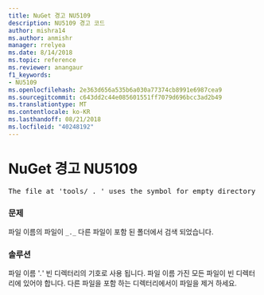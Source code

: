 ```yaml
---
title: NuGet 경고 NU5109
description: NU5109 경고 코드
author: mishra14
ms.author: anmishr
manager: rrelyea
ms.date: 8/14/2018
ms.topic: reference
ms.reviewer: anangaur
f1_keywords:
- NU5109
ms.openlocfilehash: 2e363d656a535b6a030a77374cb8991e6987cea9
ms.sourcegitcommit: c643dd2c44e085601551ff7079d696bcc3ad2b49
ms.translationtype: MT
ms.contentlocale: ko-KR
ms.lasthandoff: 08/21/2018
ms.locfileid: "40248192"
---
```

# <a name="nuget-warning-nu5109"></a>NuGet 경고 NU5109
<pre>The file at 'tools/_._' uses the symbol for empty directory '_._', but it is present in a directory that contains other files. Please remove this file from directories that contain other files.</pre>

### <a name="issue"></a>문제

파일 이름의 파일이 `_._` 다른 파일이 포함 된 폴더에서 검색 되었습니다.


### <a name="solution"></a>솔루션

 파일 이름 '_._' 빈 디렉터리의 기호로 사용 됩니다. 파일 이름 가진 모든 파일이 빈 디렉터리에 있어야 합니다. 다른 파일을 포함 하는 디렉터리에서이 파일을 제거 하세요.

